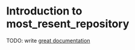 # Introduction to most_resent_repository

TODO: write [great documentation](http://jacobian.org/writing/what-to-write/)
